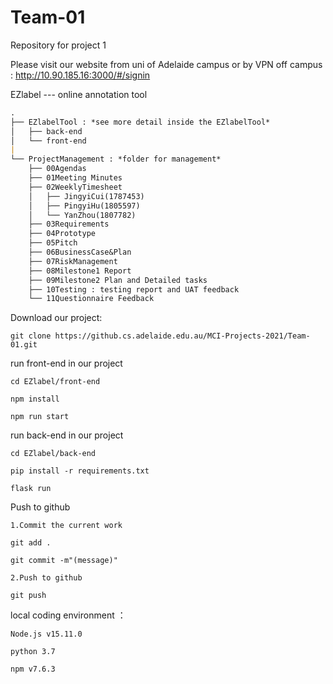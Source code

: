 # Team-01
Repository for project 1 

Please visit our website from uni of Adelaide campus or by VPN off campus : http://10.90.185.16:3000/#/signin

EZlabel --- online annotation tool

```markdown
.
├── EZlabelTool : *see more detail inside the EZlabelTool*
│   ├── back-end
│   └── front-end
|
└── ProjectManagement : *folder for management*
    ├── 00Agendas
    ├── 01Meeting Minutes
    ├── 02WeeklyTimesheet
    │   ├── JingyiCui(1787453)
    │   ├── PingyiHu(1805597)
    │   └── YanZhou(1807782)
    ├── 03Requirements
    ├── 04Prototype
    ├── 05Pitch
    ├── 06BusinessCase&Plan
    ├── 07RiskManagement
    ├── 08Milestone1 Report
    ├── 09Milestone2 Plan and Detailed tasks
    ├── 10Testing : testing report and UAT feedback
    └── 11Questionnaire Feedback

```

Download our project:

```
git clone https://github.cs.adelaide.edu.au/MCI-Projects-2021/Team-01.git
```

run front-end in our project

```
cd EZlabel/front-end

npm install

npm run start
```

run back-end in our project

```
cd EZlabel/back-end

pip install -r requirements.txt

flask run
```

Push to github
```
1.Commit the current work

git add .

git commit -m"(message)"

2.Push to github

git push
```

local coding environment ：

```
Node.js v15.11.0

python 3.7

npm v7.6.3
```

